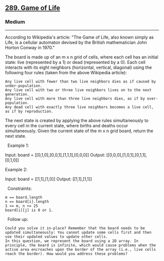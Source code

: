 <h2><a href="https://leetcode.com/problems/game-of-life/">289. Game of Life</a></h2><h3>Medium</h3><hr>According to Wikipedia's article: "The Game of Life, also known simply as Life, is a cellular automaton devised by the British mathematician John Horton Conway in 1970."

The board is made up of an m x n grid of cells, where each cell has an initial state: live (represented by a 1) or dead (represented by a 0). Each cell interacts with its eight neighbors (horizontal, vertical, diagonal) using the following four rules (taken from the above Wikipedia article):


	Any live cell with fewer than two live neighbors dies as if caused by under-population.
	Any live cell with two or three live neighbors lives on to the next generation.
	Any live cell with more than three live neighbors dies, as if by over-population.
	Any dead cell with exactly three live neighbors becomes a live cell, as if by reproduction.


The next state is created by applying the above rules simultaneously to every cell in the current state, where births and deaths occur simultaneously. Given the current state of the m x n grid board, return the next state.

 
Example 1:

Input: board = [[0,1,0],[0,0,1],[1,1,1],[0,0,0]]
Output: [[0,0,0],[1,0,1],[0,1,1],[0,1,0]]


Example 2:

Input: board = [[1,1],[1,0]]
Output: [[1,1],[1,1]]


 
Constraints:


	m == board.length
	n == board[i].length
	1 <= m, n <= 25
	board[i][j] is 0 or 1.


 
Follow up:


	Could you solve it in-place? Remember that the board needs to be updated simultaneously: You cannot update some cells first and then use their updated values to update other cells.
	In this question, we represent the board using a 2D array. In principle, the board is infinite, which would cause problems when the active area encroaches upon the border of the array (i.e., live cells reach the border). How would you address these problems?

